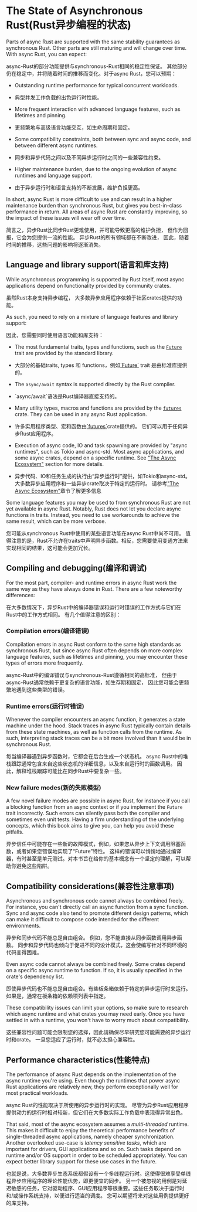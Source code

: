 # The State of Asynchronous Rust(Rust异步编程的状态)

Parts of async Rust are supported with the same stability guarantees as
synchronous Rust. Other parts are still maturing and will change
over time. With async Rust, you can expect:

<p class="cn">
async-Rust的部分功能提供与synchronous-Rust相同的稳定性保证。
其他部分仍在稳定中，并将随着时间的推移而变化。对于async Rust，您可以预期：
</p>

- Outstanding runtime performance for typical concurrent workloads.
- <p class="cn">典型并发工作负载的出色运行时性能。</p>
- More frequent interaction with advanced language features, such as lifetimes
  and pinning.
- <p class="cn">更频繁地与高级语言功能交互，如生命周期和固定。</p>
- Some compatibility constraints, both between sync and async code, and between
  different async runtimes.
- <p class="cn">同步和异步代码之间以及不同异步运行时之间的一些兼容性约束。</p>
- Higher maintenance burden, due to the ongoing evolution of async runtimes
  and language support.
- <p class="cn">由于异步运行时和语言支持的不断发展，维护负担更高。</p>

In short, async Rust is more difficult to use and can result in a higher
maintenance burden than synchronous Rust,
but gives you best-in-class performance in return.
All areas of async Rust are constantly improving,
so the impact of these issues will wear off over time.

<p class="cn">
简言之，异步Rust比同步Rust更难使用，并可能导致更高的维护负担，
但作为回报，它会为您提供一流的性能。
异步Rust的所有领域都在不断改进，
因此，随着时间的推移，这些问题的影响将逐渐消失。
</p>

## Language and library support(语言和库支持)

While asynchronous programming is supported by Rust itself,
most async applications depend on functionality provided
by community crates.

<p class="cn">
虽然Rust本身支持异步编程，
大多数异步应用程序依赖于社区crates提供的功能。
</p>

As such, you need to rely on a mixture of
language features and library support:

<p class="cn">
因此，您需要同时使用语言功能和库支持：
</p>

- The most fundamental traits, types and functions, such as the
  [`Future`](https://doc.rust-lang.org/std/future/trait.Future.html) trait
  are provided by the standard library.
- <p class="cn">大部分的基础traits, types 和 functions，例如<a href="https://doc.rust-lang.org/std/future/trait.Future.html">`Future`</a> trait 是由标准库提供的。</p>
- The `async/await` syntax is supported directly by the Rust compiler.
- <p class="cn">`async/await`语法是Rust编译器直接支持的。</p>
- Many utility types, macros and functions are provided by the
  [`futures`](https://docs.rs/futures/) crate. They can be used in any async
  Rust application.
- <p class="cn">许多实用程序类型、宏和函数由<a href="https://docs.rs/futures/">`futures`</a>crate提供的。
  它们可以用于任何异步Rust应用程序。</p>
- Execution of async code, IO and task spawning are provided by "async
  runtimes", such as Tokio and async-std. Most async applications, and some
  async crates, depend on a specific runtime. See
  ["The Async Ecosystem"](../08_ecosystem/00_chapter.md) section for more
  details.
- <p class="cn">异步代码、IO和任务生成的执行由“异步运行时”提供，如Tokio和async-std。
  大多数异步应用程序和一些异步crate取决于特定的运行时。
  请参考<a href="../08_ecosystem/00_chapter.md">"The Async Ecosystem"</a>章节了解更多信息</p>

Some language features you may be used to from synchronous Rust are not yet
available in async Rust. Notably, Rust does not let you declare async
functions in traits. Instead, you need to use workarounds to achieve the same
result, which can be more verbose.

<p class="cn">
您可能从synchronous Rust中使用的某些语言功能在async Rust中尚不可用。
值得注意的是，Rust不允许在traits中声明异步函数。相反，您需要使用变通方法来实现相同的结果，这可能会更加冗长。
</p>

## Compiling and debugging(编译和调试)

For the most part, compiler- and runtime errors in async Rust work
the same way as they have always done in Rust. There are a few
noteworthy differences:

<p class="cn">
在大多数情况下，异步Rust中的编译器错误和运行时错误的工作方式与它们在Rust中的工作方式相同。
有几个值得注意的区别：
</p>

### Compilation errors(编译错误)

Compilation errors in async Rust conform to the same high standards as
synchronous Rust, but since async Rust often depends on more complex language
features, such as lifetimes and pinning, you may encounter these types of
errors more frequently.

<p class="cn">
async-Rust中的编译错误与synchronous-Rust遵循相同的高标准，
但由于async-Rust通常依赖于更复杂的语言功能，如生存期和固定，
因此您可能会更频繁地遇到这些类型的错误。
</p>

### Runtime errors(运行时错误)

Whenever the compiler encounters an async function, it generates a state
machine under the hood. Stack traces in async Rust typically contain details
from these state machines, as well as function calls from
the runtime. As such, interpreting stack traces can be a bit more involved than
it would be in synchronous Rust.

<p class="cn">
每当编译器遇到异步函数时，它都会在后台生成一个状态机。
async Rust中的堆栈跟踪通常包含来自这些状态机的详细信息，以及来自运行时的函数调用。
因此，解释堆栈跟踪可能比在同步Rust中要复杂一些。
</p>

### New failure modes(新的失败模型)

A few novel failure modes are possible in async Rust, for instance
if you call a blocking function from an async context or if you implement
the `Future` trait incorrectly. Such errors can silently pass both the
compiler and sometimes even unit tests. Having a firm understanding
of the underlying concepts, which this book aims to give you, can help you
avoid these pitfalls.

<p class="cn">
异步信任中可能存在一些新的故障模式，例如，如果您从异步上下文调用阻塞函数，或者如果您错误地实现了“Future”特性。
这样的错误可以悄悄地通过编译器，有时甚至是单元测试。对本书旨在给你的基本概念有一个坚定的理解，可以帮助你避免这些陷阱。
</p>

## Compatibility considerations(兼容性注意事项)

Asynchronous and synchronous code cannot always be combined freely.
For instance, you can't directly call an async function from a sync function.
Sync and async code also tend to promote different design patterns, which can
make it difficult to compose code intended for the different environments.

<p class="cn">
异步和同步代码不能总是自由组合。
例如，您不能直接从同步函数调用异步函数。
同步和异步代码也倾向于促进不同的设计模式，这会使编写针对不同环境的代码变得困难。
</p>

Even async code cannot always be combined freely. Some crates depend on a
specific async runtime to function. If so, it is usually specified in the
crate's dependency list.

<p class="cn">
即使异步代码也不能总是自由组合。有些板条箱依赖于特定的异步运行时来运行。如果是，通常在板条箱的依赖项列表中指定。
</p>

These compatibility issues can limit your options, so make sure to
research which async runtime and what crates you may need early.
Once you have settled in with a runtime, you won't have to worry
much about compatibility.

<p class="cn">
这些兼容性问题可能会限制您的选择，因此请确保尽早研究您可能需要的异步运行时和crate。
一旦您适应了运行时，就不必太担心兼容性。
</p>

## Performance characteristics(性能特点)

The performance of async Rust depends on the implementation of the
async runtime you're using.
Even though the runtimes that power async Rust applications are relatively new,
they perform exceptionally well for most practical workloads.

<p class="cn">
async Rust的性能取决于所使用的异步运行时的实现。
尽管为异步Rust应用程序提供动力的运行时相对较新，但它们在大多数实际工作负载中表现得异常出色。
</p>

That said, most of the async ecosystem assumes a _multi-threaded_ runtime.
This makes it difficult to enjoy the theoretical performance benefits
of single-threaded async applications, namely cheaper synchronization.
Another overlooked use-case is _latency sensitive tasks_, which are
important for drivers, GUI applications and so on. Such tasks depend
on runtime and/or OS support in order to be scheduled appropriately.
You can expect better library support for these use cases in the future.

<p class="cn">
也就是说，大多数异步生态系统都假设有一个多线程运行时。这使得很难享受单线程异步应用程序的理论性能优势，即更便宜的同步。
另一个被忽视的用例是对延迟敏感的任务，它对驱动程序、GUI应用程序等很重要。这些任务取决于运行时和/或操作系统支持，以便进行适当的调度。
您可以期望将来对这些用例提供更好的库支持。
</p>
